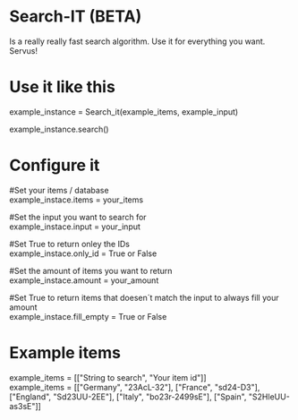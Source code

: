 # Search-IT (BETA)

Is a really really fast search algorithm. Use it for everything you want. Servus!

# Use it like this

example_instance = Search_it(example_items, example_input)

example_instance.search()

# Configure it

#Set your items / database <br />
example_instace.items = your_items

#Set the input you want to search for <br />
example_instace.input = your_input 

#Set True to return onley the IDs <br />
example_instace.only_id = True or False

#Set the amount of items you want to return <br />
example_instace.amount = your_amount 

#Set True to return items that doesen´t match the input to always fill your amount <br />
example_instace.fill_empty = True or False

# Example items

example_items = [["String to search", "Your item id"]] <br />
example_items = [["Germany", "23AcL-32"], ["France", "sd24-D3"], ["England", "Sd23UU-2EE"], ["Italy", "bo23r-2499sE"], ["Spain", "S2HleUU-as3sE"]]
